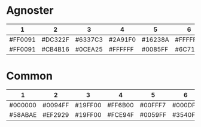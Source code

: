 Agnoster
=========

 1       |2        |3        |4        |5        |6        |7        |8
 --------|---------|---------|---------|---------|---------|---------|--------
\#FF0091 | #DC322F | #6337C3 | #2A91F0 | #16238A | #FFFFFF | #0085FF | #FFFFFF
\#FF0091 | #CB4B16 | #0CEA25 | #FFFFFF | #0085FF | #6C71C4 | #93A1A1 | #FFFFFF


Common
=======

 1       |2        |3        |4        |5        |6        |7        |8
 --------|---------|---------|---------|---------|---------|---------|--------
\#000000 | #0094FF | #19FF00 | #FF6B00 | #00FFF7 | #000DFF | #06989A | #FFFFFF
\#58ABAE | #EF2929 | #19FF00 | #FCE94F | #0059FF | #3540FB | #34E2E2 | #FFFFFF
